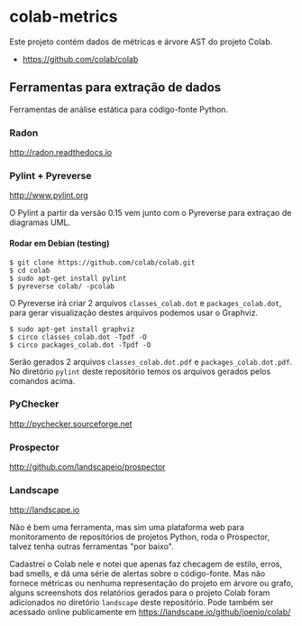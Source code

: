 # colab-metrics

Este projeto contém dados de métricas e árvore AST do projeto Colab.

* https://github.com/colab/colab

## Ferramentas para extração de dados

Ferramentas de análise estática para código-fonte Python.

### Radon

http://radon.readthedocs.io

### Pylint + Pyreverse

http://www.pylint.org

O Pylint a partir da versão 0.15 vem junto com o Pyreverse para extraçao de
diagramas UML.

#### Rodar em Debian (testing)

    $ git clone https://github.com/colab/colab.git
    $ cd colab
    $ sudo apt-get install pylint
    $ pyreverse colab/ -pcolab

O Pyreverse irá criar 2 arquivos `classes_colab.dot` e `packages_colab.dot`,
para gerar visualização destes arquivos podemos usar o Graphviz.

    $ sudo apt-get install graphviz
    $ circo classes_colab.dot -Tpdf -O
    $ circo packages_colab.dot -Tpdf -O

Serão gerados 2 arquivos `classes_colab.dot.pdf` e `packages_colab.dot.pdf`.
No diretório `pylint` deste repositório temos os arquivos gerados pelos
comandos acima.

### PyChecker

http://pychecker.sourceforge.net

### Prospector

http://github.com/landscapeio/prospector

### Landscape

http://landscape.io

Não é bem uma ferramenta, mas sim uma plataforma web para monitoramento de
repositórios de projetos Python, roda o Prospector, talvez tenha outras
ferramentas "por baixo".

Cadastrei o Colab nele e notei que apenas faz checagem de estilo, erros,
bad smells, e dá uma série de alertas sobre o código-fonte. Mas não fornece
métricas ou nenhuma representação do projeto em árvore ou grafo, alguns
screenshots dos relatórios gerados para o projeto Colab foram adicionados
no diretório `landscape` deste repositório. Pode também ser acessado online
publicamente em https://landscape.io/github/joenio/colab/
